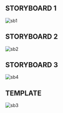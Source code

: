 ## STORYBOARD 1
![sb1](https://user-images.githubusercontent.com/59141222/123539674-7e3db800-d758-11eb-998b-a19f6f6d93e7.jpeg)


## STORYBOARD 2
![sb2](https://user-images.githubusercontent.com/59141222/123539685-8138a880-d758-11eb-8d2e-4a830f166493.jpeg)


## STORYBOARD 3
![sb4](https://user-images.githubusercontent.com/59141222/123539698-8564c600-d758-11eb-87b0-f9f191677831.jpeg)


## TEMPLATE
![sb3](https://user-images.githubusercontent.com/59141222/123539703-8e559780-d758-11eb-9cac-c958e13c1b5f.JPG)

